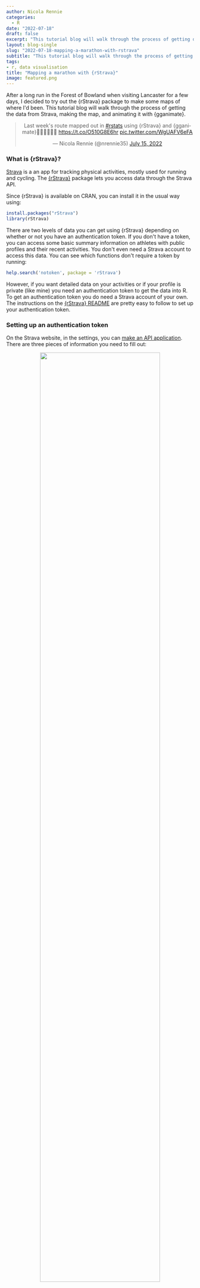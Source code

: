 ```yaml
---
author: Nicola Rennie
categories:
  - R
date: "2022-07-18"
draft: false
excerpt: "This tutorial blog will walk through the process of getting data from Strava using {rStrava}, making a map of it, and animating the map with {gganimate}."
layout: blog-single
slug: "2022-07-18-mapping-a-marathon-with-rstrava"
subtitle: "This tutorial blog will walk through the process of getting data from Strava using {rStrava}, making a map of it, and animating the map with {gganimate}."
tags:
- r, data visualisation
title: "Mapping a marathon with {rStrava}"
image: featured.png
---
```


After a long run in the Forest of Bowland when visiting Lancaster for a few days, I decided to try out the {rStrava} package to make some maps of where I'd been. This tutorial blog will walk through the process of getting the data from Strava, making the map, and animating it with {gganimate}.

<blockquote class="twitter-tweet" align="center"><p lang="en" dir="ltr">Last week&#39;s route mapped out in <a href="https://twitter.com/hashtag/rstats?src=hash&amp;ref_src=twsrc%5Etfw">#rstats</a> using {rStrava} and {gganimate}🏃‍♀️🏃‍♀️🏃‍♀️ <a href="https://t.co/O510G8E6hr">https://t.co/O510G8E6hr</a> <a href="https://t.co/WgUAFV6eFA">pic.twitter.com/WgUAFV6eFA</a></p>&mdash; Nicola Rennie (@nrennie35) <a href="https://twitter.com/nrennie35/status/1547988431627726850?ref_src=twsrc%5Etfw">July 15, 2022</a></blockquote> <script async src="https://platform.twitter.com/widgets.js" charset="utf-8"></script>

### What is {rStrava}?

[Strava](https://www.strava.com/) is a an app for tracking physical activities, mostly used for running and cycling. The [{rStrava}](https://github.com/fawda123/rStrava) package lets you access data through the Strava API. 

Since {rStrava} is available on CRAN, you can install it in the usual way using:

``` r
install.packages("rStrava")
library(rStrava)
```
There are two levels of data you can get using {rStrava} depending on whether or not you have an authentication token. If you don't have a token, you can access some basic summary information on athletes with public profiles and their recent activities. You don't even need a Strava account to access this data. You can see which functions don't require a token by running:

``` r
help.search('notoken', package = 'rStrava')
```
However, if you want detailed data on your activities or if your profile is private (like mine) you need an authentication token to get the data into R. To get an authentication token you do need a Strava account of your own. The instructions on the [{rStrava} README](https://github.com/fawda123/rStrava) are pretty easy to follow to set up your authentication token. 

### Setting up an authentication token

On the Strava website, in the settings, you can [make an API application](https://www.strava.com/settings/api). There are three pieces of information you need to fill out: 

<p align="center">
<img width = "80%" src="/blog/2022-07-18-mapping-a-marathon-with-rstrava/strava_api.png?raw=true">
</p>

* **Application Name**: the name of your app (this can be almost anything). I used the blog title.
* **Website**: Must be a valid URL, but can otherwise be pretty much anything.
* **Authorization Callback Domain**: change to `localhost` or any domain. If deploying an app that uses the Strava API, you'll need to update this. 

After you click "Create", you'll be prompted to upload an icon (can be any image), and this will generate a token for you. 

Now, you need to add this token into R. You can do this using the `config()` function from {httr}, and the `strava_oauth()` function from {rStrava}. The `strava_oauth()` function needs four pieces of information, all provided as character strings. 

``` r
strava_token <- httr::config(token = strava_oauth(app_name,
                                                  app_client_id,
                                                  app_secret,
                                                  app_scope = "activity:read_all"))
```
The `app_name` is the name you gave to the app when making your token on the Strava website. The `app_client_id` and `app_secret` were generated after you clicked "Create" on the Strava website, and you can simply pass these in. You will also perhaps want to change the `app_scope` argument. By default, this is set to `"public"`, but you may want to get information on your activities which are not public. You can save the token as a variable, to pass into the {rStrava} functions. I've called it `strava_token`.


### Reading in the data

With the authentication token set you can now begin to get data into R, directly from the Strava API. First of all, I grabbed the data on my activities using the `get_activity_list()` function, for which I need to pass in my Strava token. I then use the `get_activity_streams()` function to get detailed information on a specific activity. Here the `id` is the activity id i.e., the number that comes at the end of the URL string for the activity: `https://www.strava.com/activities/{id}.` 

``` r
my_acts <- get_activity_list(strava_token) 
id = {id}
strava_data <- get_activity_streams(my_acts,
                                    strava_token,
                                    id = id)
```

This is what the output of `strava_data` looks like:

``` r
  altitude cadence distance grade_smooth heartrate      lat       lng moving time velocity_smooth         id
1     24.8      84   0.0027          2.0       105 54.04575 -2.798552  FALSE    0          0.0000 7419225187
2     24.9      85   0.0066          1.3       112 54.04572 -2.798607   TRUE    3          4.6548 7419225187
3     24.9      85   0.0078          1.0       117 54.04572 -2.798626   TRUE    4          4.5180 7419225187
4     24.9      86   0.0078          0.8       117 54.04570 -2.798638  FALSE    5          3.6144 7419225187
5     24.9      86   0.0102          0.9       118 54.04567 -2.798653   TRUE    6          4.4892 7419225187
6     24.9      85   0.0130          1.1       119 54.04565 -2.798678   TRUE    7          5.2812 7419225187
```

There are some nice built-in mapping functions in {rStrava} that I recommend checking out, but since I'm going to build my own here, I don't need to use {rStrava} again. I saved the data as a CSV file so that I could go back and work on it again without having to re-download it using {rStrava}.

``` r
write.csv(strava_data, "strava_data.csv", row.names = F)
```

### Data wrangling

The data the comes out of the `get_activity_streams()` function is already very clean, so the data wrangling for this example is very minimal. In fact, I only used two functions, neither of which was really necessary. I converted the data frame to a tibble using `as_tibble()` because I prefer working with tibbles. Since all the data is for a single activity in this case, the `id` column is a bit redundant so I also used `select()` from {dplyr} to remove the `id` column. 

``` r
library(tidyverse)
strava_data %>% 
  as_tibble() %>% 
  select(-id)
```

### Background maps

Now it's finally time to start building a map! Here, I loaded the rest of the R packages I'll be using for mapping and animating.

``` r
library(sf)
library(ggmap)
library(osmdata)
library(rcartocolor)
library(gganimate)
```
Here, {sf} isn't technically necessary but useful if you want to make a geometry object in R (more on that later). {ggmap} and {osmdata} are used for creating a background map. {ggplot2} has already been loaded eariler with the rest of the tidyverse, and along with {rcartocolor} for a nice colour scheme, this will plot the main map. Then, {gganimate} is used for animating the map.

Before I actually mapped my run, I wanted to get a background map. I used the `getbb()` (bounding box) function from {osmdata} to get the approximate coordinates around where I started my run using the place name as input. 

``` r
getbb("Lancaster, UK")
        min       max
x -2.983647 -2.458735
y 53.918066 54.239557
```
I then played around to get the exact rectangle I wanted, and specified it manually. Now, `bb` specifies the minimum and maximum latitude and longitude of where my background map should cover. 

``` r
bb <- matrix(c(-2.9, -2.53, 53.95, 54.10), 
             ncol = 2, 
             nrow = 2,
             byrow = TRUE,
             dimnames = list(c("x", "y"), c("min", "max")))
```
This bounding box can be passed into `get_map()` from {ggmap} to get the background map. By default, {ggmap} uses Google Maps, for which an API key is required. Setting the `source = "stamen"` means that you don't have to register a Google API key. You can also choose a `maptype`, and here I chose `"toner-hybrid"`. I'd recommend playing around with the different types to see which one you like - use `?get_map()` for a list of options. You can also choose whether or not you want a colour or black and white background. I opted for a black and white (`"bw"`) background map, as I later found it difficult to get enough contrast between my data points and the background map otherwise. 

``` r
bg_map <- get_map(bb,
                  source = "stamen",
                  maptype = "toner-hybrid", 
                  color = "bw")
```
The background map can be visualised using `ggmap()`.

``` r
ggmap(bg_map)
```

<p align="center">
<img width = "80%" src="/blog/2022-07-18-mapping-a-marathon-with-rstrava/bg_map.png?raw=true">
</p>

### Overlaying the activity data

I'm simply going to use {ggplot2} to overlay the data in `strava_data` on top of my background map. Using {ggplot2}, there are (at least) two different ways we could add the data: either using `geom_point()` or `geom_sf()`. We'll start with `geom_point()`. 

``` r
g <- ggmap(bg_map) +
     geom_point(data = strava_data,
                inherit.aes = FALSE,
                aes(x = lng, 
                    y = lat, 
                    colour = altitude), 
                 size = 1)
```
Here, we specify `strava_data` as the `data` argument in `geom_point()`. Note that there is no `ggplot()` call here, as it's hidden inside the `ggmap()` function. Therefore, we also want to specify `inherit.aes = FALSE` to make sure that the hidden aesthetics carried through by `ggmap()` don't interfere with our point data. I specify the `x` and `y` coordinates as the longitude and latitude, respectively, and colour the points based on the altitude. I also played around with the size of the points until it looked the way I wanted it to. Note that, alternatively you could use `geom_line()` in exactly the same way.

Since, longitude and latitude are geographic data, it may make sense to instead convert them to a geometry object using the {sf} package. This may be necessary if your background map and coordinate data use different coordinate systems. In this case, it doesn't actually matter. But I'll show you anyway, just in case you need it. First, we convert our `strava_data` tibble into an `sf` object using `st_as_sf()`. We also specify which columns from `strava_data` are the longitude and latitude, with the longitude column coming first. We set the coordinate reference system (`crs`) as `4326` to match the coordinate system used. Setting `remove = FALSE` also keeps the original latitude and longitude columns in the tibble, even after converting to an `sf` object.


``` r
strava_sf <- st_as_sf(strava_data,
                      coords = c("lng", "lat"),
                      crs = 4326,
                      remove = FALSE)
```
The `strava_sf` object is now an `sf` object so it can be used with `geom_sf()` instead of `geom_point()`. Here, we don't need to specify the `x` and `y` aesthetics as they are automatically detected from the `sf` object. You may get a `Coordinate system already present. Adding new coordinate system, which will replace the existing one.` warning. This is because `geom_sf()` and `ggmap()` are both trying to set the (same) coordinate system.

```{r}
g <- ggmap(bg_map) +
     geom_sf(data = strava_sf,
             inherit.aes = FALSE,
             aes(colour = altitude), 
             size = 1) 
g
```
The maps returned using `geom_point()` and `geom_sf()` are essentially the same in this case.

<p align="center">
<img width = "80%" src="/blog/2022-07-18-mapping-a-marathon-with-rstrava/initial.png?raw=true">
</p>

### Styling the map

The inital map looks okay, but we can add some styling to make it look better. I'm a big fan of {rcartocolor} for colour palettes. I can get the hex codes of the `"SunsetDark"` palette, and use the same hex codes for the title font later. 

``` r
my_colors <- carto_pal(7, "SunsetDark")
my_colors
```
I change the colour of my points using `scale_colour_carto_c()` from {rcartocolor}, and change the title that appears in the legend at the same time. I also add a caption using the `labs()` function. Finally, I edit the theme. The `theme_void()` function is really useful for maps because it removes most of the theme elements which aren't very useful on maps like this e.g. axis labels, axis ticks, grid lines. I use the `theme()` function to bring the legend and the plot caption (used as a title here) inside the plot area. This create a little bit of white space at the bottom of the plot, so I remove it using `plot.margin`. I also edit the colour and size of the caption text.

``` r
g <- g + 
  scale_colour_carto_c(name = "Altitude (m)", palette = "SunsetDark") +
  labs(caption = "Lancaster - Forest of Bowland ") +
  theme_void() +
  theme(legend.position = c(0.85, 0.7), 
        legend.title = element_text(face = "bold", hjust = 0.5), 
        plot.caption = element_text(colour = "#dc3977", face = "bold", size = 16, 
                                    vjust = 10), 
        plot.margin = unit(c(0, 0, -0.75, 0), unit = "cm"))
g
```

<p align="center">
<img width = "80%" src="/blog/2022-07-18-mapping-a-marathon-with-rstrava/final.png?raw=true">
</p>

### Animating with {gganimate}

I was pretty happy with the final static image, but why not animate it? {gganimate} makes it really easy to animate ggplot objects. For this example, I'd strongly recommend using the `geom_point()` version of the map. 

``` r
g <- ggmap(bg_map) +
  geom_point(data = strava_data,
          inherit.aes = FALSE,
          aes(colour = altitude, 
              x = lng, 
              y = lat), 
          size = 1) + 
  scale_colour_carto_c(name = "Altitude (m)", palette = "SunsetDark") +
  labs(caption = "Lancaster - Forest of Bowland ") +
  theme_void() +
  theme(legend.position = c(0.85, 0.7), 
        axis.title = element_blank(), 
        legend.title = element_text(face = "bold", hjust = 0.5), 
        plot.caption = element_text(colour = "#dc3977", face = "bold", size = 16, 
                                    vjust = 10), 
        plot.margin = unit(c(0, 0, -0.75, 0), unit = "cm"))
```
Although you *can* animate plots with `sf` data using {gganimate}, it's a little bit trickier and it takes longer to render. So why not make our lives a little easier? There are two functions we need to animate our map:

* `transition_time()` specifies which variable in `strava_data` we want to animate over.
* `shadow_mark()` means the animation plots points cumulatively over time rather than just plotting a single point for each time.

``` r
g = g + 
  transition_time(time = time) +
  shadow_mark()
```
The `animate()` function then actually builds the animation. Usually `renderer = gifski_renderer()` should be the default, but I kept getting individual images instead of a gif unless I specified it manually - to investigate later. Here, I also specified the width and height (using a little bit of trial and error to avoid white space caused by the fixed ratio from `ggmap()`). `anim_save()` then saves the gif to a file (analogously to `ggsave()` from {ggplot2}).

``` r
animate(g, renderer = gifski_renderer(), height = 372, width = 538, units = "px")
anim_save("mapping_marathon.gif")
```

<p align="center">
<img width = "80%" src="/blog/2022-07-18-mapping-a-marathon-with-rstrava/mapping_marathon.gif?raw=true">
</p>

And that's it! You now have an animated map of your Strava recorded run (or cycle, or walk, or ...)! If you want to create a map of your own, you can find the R code used in this blog on [my website](/blog/2022-07-18-mapping-a-marathon-with-rstrava/mapping_marathon.R). Thanks very much to the creators of [{rStrava}](https://github.com/fawda123/rStrava) for such an easy to use package!
